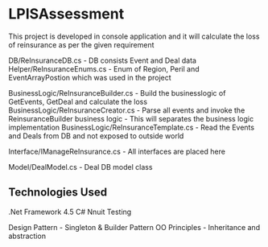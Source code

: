 # LPISAssessment

This project is developed in console application and it will calculate the loss of reinsurance as per the given requirement

DB/ReInsuranceDB.cs - DB consists Event and Deal data
Helper/ReInsuranceEnums.cs - Enum of Region, Peril and EventArrayPostion which was used in the project


BusinessLogic/ReInsuranceBuilder.cs - Build the businesslogic of GetEvents, GetDeal and calculate the loss
BusinessLogic/ReInsuranceCreator.cs - Parse all events and invoke the ReinsuranceBuilder business logic - This will separates the business logic implementation
BusinessLogic/ReInsuranceTemplate.cs - Read the Events and Deals from DB and not exposed to outside world

Interface/IManageReInsurance.cs - All interfaces are placed here

Model/DealModel.cs - Deal DB model class

Technologies Used
-----------------
.Net Framework 4.5
C#
Nnuit Testing

Design Pattern - Singleton & Builder Pattern
OO Principles - Inheritance and abstraction


